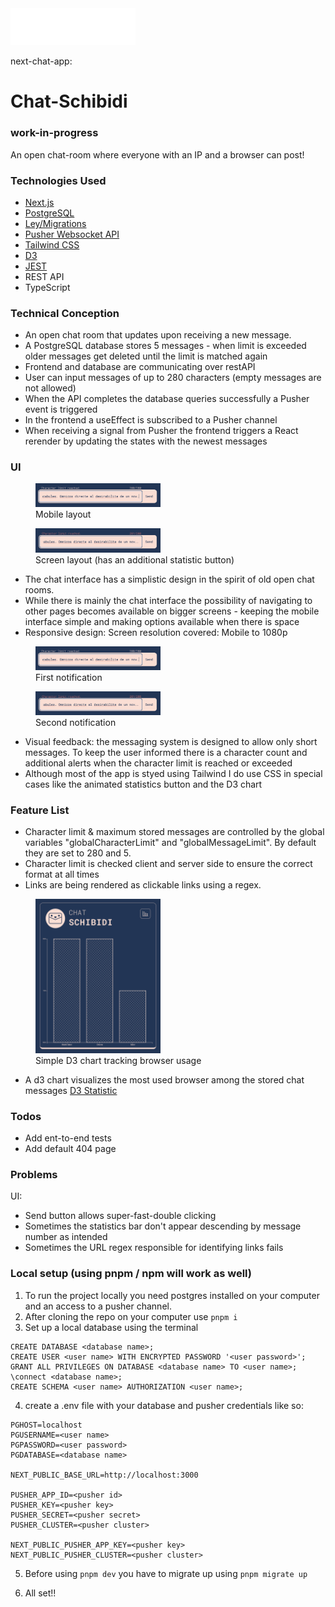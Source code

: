<img src="https://github.com/lovephimu/next-chat-app/raw/main/public/chat_logo_markup.png" alt="Chat Logo" width="200" height="auto">

next-chat-app:

# Chat-Schibidi

### work-in-progress

An open chat-room where everyone with an IP and a browser can post!

### Technologies Used

- [Next.js](https://nextjs.org/)
- [PostgreSQL](https://www.postgresql.org/)
- [Ley/Migrations](https://github.com/lukeed/ley)
- [Pusher Websocket API](https://pusher.com/)
- [Tailwind CSS](https://tailwindcss.com/)
- [D3](https://d3js.org/)
- [JEST](https://jestjs.io/)
- REST API
- TypeScript

### Technical Conception

- An open chat room that updates upon receiving a new message.
- A PostgreSQL database stores 5 messages - when limit is exceeded older messages get deleted until the limit is matched again
- Frontend and database are communicating over restAPI
- User can input messages of up to 280 characters (empty messages are not allowed)
- When the API completes the database queries successfully a Pusher event is triggered
- In the frontend a useEffect is subscribed to a Pusher channel
- When receiving a signal from Pusher the frontend triggers a React rerender by updating the states with the newest messages

### UI

<figure>
  <img src="https://github.com/lovephimu/next-chat-app/blob/main/public/ui_feedback1.png" alt="Chat Logo 1" width="200" height="auto">
  <figcaption>Mobile layout</figcaption>
</figure>

<figure>
  <img src="https://github.com/lovephimu/next-chat-app/blob/main/public/ui_feedback2.png" alt="Chat Logo 2" width="200" height="auto">
  <figcaption>Screen layout (has an additional statistic button)</figcaption>
</figure>

- The chat interface has a simplistic design in the spirit of old open chat rooms.
- While there is mainly the chat interface the possibility of navigating to other pages becomes available on bigger screens - keeping the mobile interface simple and making options available when there is space
- Responsive design: Screen resolution covered: Mobile to 1080p

<figure>
<img src="https://github.com/lovephimu/next-chat-app/blob/main/public/ui_feedback1.png" alt="Chat Logo" width="200" height="auto">
<figcaption>First notification</figcaption>
</figure>

<figure>
<img src="https://github.com/lovephimu/next-chat-app/blob/main/public/ui_feedback2.png" alt="Chat Logo" width="200" height="auto">
<figcaption>Second notification</figcaption>
</figure>

- Visual feedback: the messaging system is designed to allow only short messages. To keep the user informed there is a character count and additional alerts when the character limit is reached or exceeded
- Although most of the app is styed using Tailwind I do use CSS in special cases like the animated statistics button and the D3 chart

### Feature List

- Character limit & maximum stored messages are controlled by the global variables "globalCharacterLimit" and "globalMessageLimit". By default they are set to 280 and 5.
- Character limit is checked client and server side to ensure the correct format at all times
- Links are being rendered as clickable links using a regex.

<figure>
<img src="https://github.com/lovephimu/next-chat-app/blob/main/public/d3_feature.png" alt="Chat Logo" width="200" height="auto">
<figcaption>Simple D3 chart tracking browser usage</figcaption>
</figure>

- A d3 chart visualizes the most used browser among the stored chat messages [D3 Statistic](https://chat-schibidi.vercel.app/visitors)

### Todos

- Add ent-to-end tests
- Add default 404 page

### Problems

UI:

- Send button allows super-fast-double clicking
- Sometimes the statistics bar don't appear descending by message number as intended
- Sometimes the URL regex responsible for identifying links fails

### Local setup (using pnpm / npm will work as well)

1. To run the project locally you need postgres installed on your computer and an access to a pusher channel.
2. After cloning the repo on your computer use `pnpm i`
3. Set up a local database using the terminal

```
CREATE DATABASE <database name>;
CREATE USER <user name> WITH ENCRYPTED PASSWORD '<user password>';
GRANT ALL PRIVILEGES ON DATABASE <database name> TO <user name>;
\connect <database name>;
CREATE SCHEMA <user name> AUTHORIZATION <user name>;
```

4. create a .env file with your database and pusher credentials like so:

```
PGHOST=localhost
PGUSERNAME=<user name>
PGPASSWORD=<user password>
PGDATABASE=<database name>

NEXT_PUBLIC_BASE_URL=http://localhost:3000

PUSHER_APP_ID=<pusher id>
PUSHER_KEY=<pusher key>
PUSHER_SECRET=<pusher secret>
PUSHER_CLUSTER=<pusher cluster>

NEXT_PUBLIC_PUSHER_APP_KEY=<pusher key>
NEXT_PUBLIC_PUSHER_CLUSTER=<pusher cluster>
```

5. Before using `pnpm dev` you have to migrate up using `pnpm migrate up`

6. All set!!
